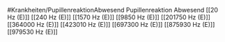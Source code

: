 #Krankheiten/PupillenreaktionAbwesend
Pupillenreaktion Abwesend
[[20 Hz (E)]]
[[240 Hz (E)]]
[[1570 Hz (E)]]
[[9850 Hz (E)]]
[[201750 Hz (E)]]
[[364000 Hz (E)]]
[[423010 Hz (E)]]
[[697300 Hz (E)]]
[[875930 Hz (E)]]
[[979530 Hz (E)]]